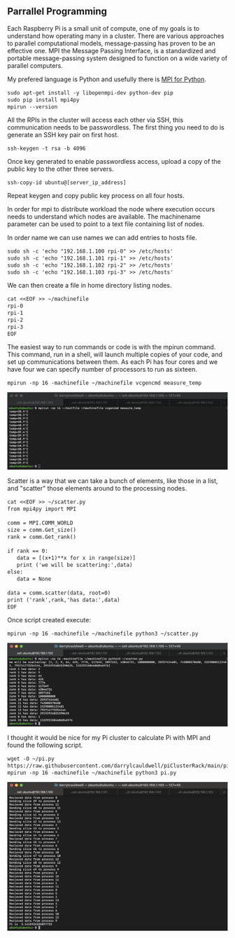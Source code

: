 ## Parrallel Programming
Each Raspberry Pi is a small unit of compute, one of my goals is to understand how operating many in a cluster. There are various approaches to parallel computational models, message-passing has proven to be an effective one. MPI the Message Passing Interface, is a standardized and portable message-passing system designed to function on a wide variety of parallel computers. 

My prefered language is Python and usefully there is [MPI for Python](https://mpi4py.readthedocs.io/en/stable/install.html).

```
sudo apt-get install -y libopenmpi-dev python-dev pip
sudo pip install mpi4py
mpirun --version
```

All the RPIs in the cluster will access each other via SSH, this communication needs to be passwordless. The first thing you need to do is generate an SSH key pair on first host. 

```
ssh-keygen -t rsa -b 4096
```

Once key generated to enable passwordless access, upload a copy of the public key to the other three servers.

```
ssh-copy-id ubuntu@[server_ip_address]
```

Repeat keygen and copy public key process on all four hosts.

In order for mpi to distribute workload the node where execution occurs needs to understand which nodes are available.  The machinename parameter can be used to point to a text file containing list of nodes.

In order name we can use names we can add entries to hosts file.

```
sudo sh -c 'echo "192.168.1.100 rpi-0" >> /etc/hosts'
sudo sh -c 'echo "192.168.1.101 rpi-1" >> /etc/hosts'
sudo sh -c 'echo "192.168.1.102 rpi-2" >> /etc/hosts'
sudo sh -c 'echo "192.168.1.103 rpi-3" >> /etc/hosts'
```

We can then create a file in home directory listing nodes.

```
cat <<EOF >> ~/machinefile
rpi-0
rpi-1
rpi-2
rpi-3
EOF
```

The easiest way to run commands or code is with the mpirun command. This command, run in a shell, will launch multiple copies of your code, and set up communications between them. As each Pi has four cores and we have four we can specify number of processors to run as sixteen.

```
mpirun -np 16 -machinefile ~/machinefile vcgencmd measure_temp
```

![MPIRUN Measure Temparature](https://raw.githubusercontent.com/darrylcauldwell/piCluster/main/_images/mpirun_temp.png)

Scatter is a way that we can take a bunch of elements, like those in a list, and "scatter" those elements around to the processing nodes.

```
cat <<EOF >> ~/scatter.py
from mpi4py import MPI

comm = MPI.COMM_WORLD
size = comm.Get_size()
rank = comm.Get_rank()

if rank == 0:
   data = [(x+1)**x for x in range(size)]
   print ('we will be scattering:',data)
else:
   data = None
   
data = comm.scatter(data, root=0)
print ('rank',rank,'has data:',data)
EOF
```

Once script created execute:

```
mpirun -np 16 -machinefile ~/machinefile python3 ~/scatter.py
```

![MPIRUN Scatter](https://raw.githubusercontent.com/darrylcauldwell/piCluster/main/_images/mpirun_scatter.png)

I thought it would be nice for my Pi cluster to calculate Pi with MPI and found the following script.

```
wget -O ~/pi.py https://raw.githubusercontent.com/darrylcauldwell/piClusterRack/main/pi.py
mpirun -np 16 -machinefile ~/machinefile python3 pi.py
```

![Pi with MPI on Pi](https://raw.githubusercontent.com/darrylcauldwell/piCluster/main/_images/pi_with_mpi_on_pi.png)

